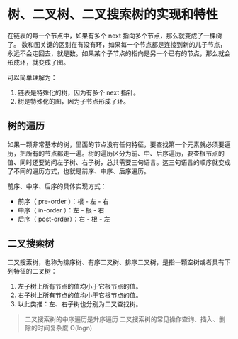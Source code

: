 # 树、二叉树、二叉搜索树的实现和特性

在链表的每一个节点中，如果有多个 next 指向多个节点，那么就变成了一棵树了。
数和图关键的区别在有没有环，如果每一个节点都是连接到新的儿子节点，永远不会走回去，就是数。如果某个子节点的指向是另一个已有的节点，那么就会形成环，就变成了图。

可以简单理解为：

1. 链表是特殊化的树，因为有多个 next 指针。
2. 树是特殊化的图，因为子节点形成了环。

## 树的遍历
如果一颗非常基本的树，里面的节点没有任何特征，要查找第一个元素就必须要遍历，把所有的节点都走一遍。树的遍历区分为前、中、后序遍历，要查根节点的值、同时还要访问左子树、右子树，总共需要三句语言。这三句语言的顺序就变成了不同的遍历方式，也就是前序、中序、后序遍历。

前序、中序、后序的具体实现方式：
- 前序（ pre-order ）：根 - 左 - 右
- 中序（ in-order ）：左 - 根 - 右
- 后序（ post-order）：右 - 根 - 左

## 二叉搜索树
二叉搜索树，也称为排序树、有序二叉树、排序二叉树，是指一颗空树或者具有下列特征的二叉树：

1. 左子树上所有节点的值均小于它根节点的值。
2. 右子树上所有节点的值均小于它根节点的值。
3. 以此类推：左、右子树也分别为二叉查找树。

> 二叉搜索树的中序遍历是升序遍历
> 二叉搜索树的常见操作查询、插入、删除的时间复杂度 O(logn)